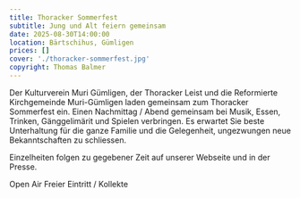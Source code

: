 ```yaml
---
title: Thoracker Sommerfest
subtitle: Jung und Alt feiern gemeinsam
date: 2025-08-30T14:00:00
location: Bärtschihus, Gümligen
prices: []
cover: './thoracker-sommerfest.jpg'
copyright: Thomas Balmer
---
```


Der Kulturverein Muri Gümligen, der Thoracker Leist und die Reformierte Kirchgemeinde Muri-Gümligen laden gemeinsam zum Thoracker Sommerfest ein. Einen Nachmittag / Abend gemeinsam bei Musik, Essen, Trinken, Gänggelimärit und Spielen verbringen. Es erwartet Sie beste Unterhaltung für die ganze Familie und die Gelegenheit, ungezwungen neue Bekanntschaften zu schliessen.

Einzelheiten folgen zu gegebener Zeit auf unserer Webseite und in der Presse.

Open Air
Freier Eintritt / Kollekte
